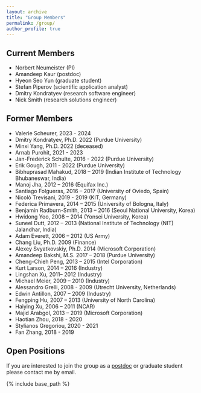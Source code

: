 ```yaml
---
layout: archive
title: "Group Members"
permalink: /group/
author_profile: true
---
```


## Current Members

* Norbert Neumeister (PI)
* Amandeep Kaur (postdoc)
* Hyeon Seo Yun (graduate student)
* Stefan Piperov (scientific application analyst)
* Dmitry Kondratyev (research software engineer)
* Nick Smith (research solutions engineer)

## Former Members
* Valerie Scheurer, 2023 - 2024
* Dmitry Kondratyev, Ph.D. 2022 (Purdue University)
* Minxi Yang, Ph.D. 2022 (deceased)
* Arnab Purohit, 2021 - 2023
* Jan-Frederick Schulte, 2016 - 2022 (Purdue University)
* Erik Gough, 2011 - 2022 (Purdue University)
* Bibhuprasad Mahakud, 2018 – 2019 (Indian Institute of Technology Bhubaneswar, India)
* Manoj Jha, 2012 – 2016 (Equifax Inc.)
* Santiago Folgueras, 2016 – 2017 (University of Oviedo, Spain)
* Nicolò Trevisani, 2019 - 2019 (KIT, Germany)
* Federica Primavera, 2014 – 2015 (University of Bologna, Italy)
* Benjamin Radburn-Smith, 2013 – 2016 (Seoul National University, Korea)
* Hwidong Yoo, 2008 – 2014 (Yonsei University, Korea)
* Suneel Dutt, 2012 – 2013 (National Institute of Technology (NIT) Jalandhar, India)
* Adam Everett, 2006 – 2012 (US Army)
* Chang Liu, Ph.D. 2009 (Finance)
* Alexey Svyatkovskiy, Ph.D. 2014 (Microsoft Corporation)
* Amandeep Bakshi, M.S. 2017 – 2018 (Purdue University)
* Cheng-Chieh Peng, 2013 – 2015 (Intel Corporation)
* Kurt Larson, 2014 – 2016 (Industry)
* Lingshan Xu, 2011– 2012 (Industry)
* Michael Meier, 2009 – 2010 (Industry)
* Alessandro Grelli, 2008 - 2009 (Utrecht University, Netherlands)
* Edwin Antillon, 2007 – 2009 (Industry)
* Fengping Hu, 2007 – 2013 (University of North Carolina)
* Haiying Xu, 2006 – 2011 (NCAR)
* Majid Arabgol, 2013 – 2019 (Microsoft Corporation)
* Haotian Zhou, 2018 - 2020
* Stylianos Gregoriou, 2020 - 2021
* Fan Zhang, 2018 - 2019

## Open Positions
If you are interested to join the group as a [postdoc](https://inspirehep.net/jobs/2174859) or graduate student please contact me by email.

{% include base_path %}
